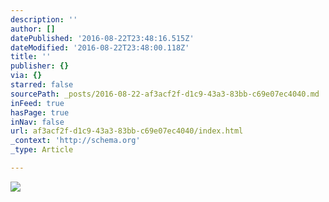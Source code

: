 ```yaml
---
description: ''
author: []
datePublished: '2016-08-22T23:48:16.515Z'
dateModified: '2016-08-22T23:48:00.118Z'
title: ''
publisher: {}
via: {}
starred: false
sourcePath: _posts/2016-08-22-af3acf2f-d1c9-43a3-83bb-c69e07ec4040.md
inFeed: true
hasPage: true
inNav: false
url: af3acf2f-d1c9-43a3-83bb-c69e07ec4040/index.html
_context: 'http://schema.org'
_type: Article

---
```

![](https://the-grid-user-content.s3-us-west-2.amazonaws.com/1ea8f4f2-617c-482a-bd7e-a527f0097976.jpg)
